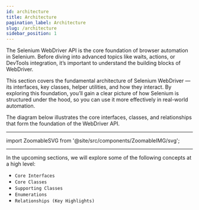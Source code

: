 ```yaml
---
id: architecture
title: Architecture
pagination_label: Architecture
slug: /architecture
sidebar_position: 1
---
```


The Selenium WebDriver API is the core foundation of browser automation in Selenium. Before diving into advanced topics like waits, actions, or DevTools integration, it’s important to understand the building blocks of WebDriver.

This section covers the fundamental architecture of Selenium WebDriver — its interfaces, key classes, helper utilities, and how they interact. By exploring this foundation, you’ll gain a clear picture of how Selenium is structured under the hood, so you can use it more effectively in real-world automation.

The diagram below illustrates the core interfaces, classes, and relationships that form the foundation of the WebDriver API.

---

import ZoomableSVG from '@site/src/components/ZoomableIMG/svg';

<ZoomableSVG src="/automatiq/img/architecture.svg" alt="Architecture Diagram" height="600px" />

---

In the upcoming sections, we will explore some of the following concepts at a high level:

- `Core Interfaces`
- `Core Classes`
- `Supporting Classes`
- `Enumerations`
- `Relationships (Key Highlights)`
